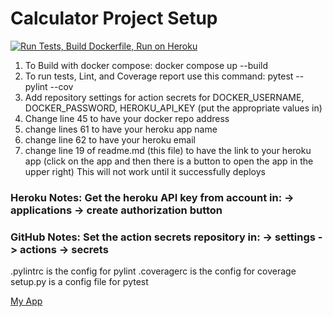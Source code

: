 # Calculator Project Setup
[![Run Tests, Build Dockerfile, Run on Heroku](https://github.com/kaw393939/docker_flask/actions/workflows/test-build-deploy.yml/badge.svg)](https://github.com/kaw393939/docker_flask/actions/workflows/test-build-deploy.yml)
1. To Build with docker compose:
   docker compose up --build
2. To run tests, Lint, and Coverage report use this command: pytest --pylint --cov
3. Add repository settings for action secrets for DOCKER_USERNAME, DOCKER_PASSWORD, HEROKU_API_KEY (put the appropriate
   values in)
4. Change line 45 to have your docker repo address
5. change lines 61 to have your heroku app name
6. change line 62 to have your heroku email
7. change line 19 of readme.md (this file) to have the link to your heroku app (click on the app and then there is a
   button to open the app in the upper right)  This will not work until it successfully deploys

### Heroku Notes: Get the heroku API key from account in: -> applications -> create authorization button
### GitHub Notes:  Set the action secrets repository in: -> settings -> actions -> secrets

.pylintrc is the config for pylint .coveragerc is the config for coverage setup.py is a config file for pytest

[My App](https://calculator-swapnil.herokuapp.com)
